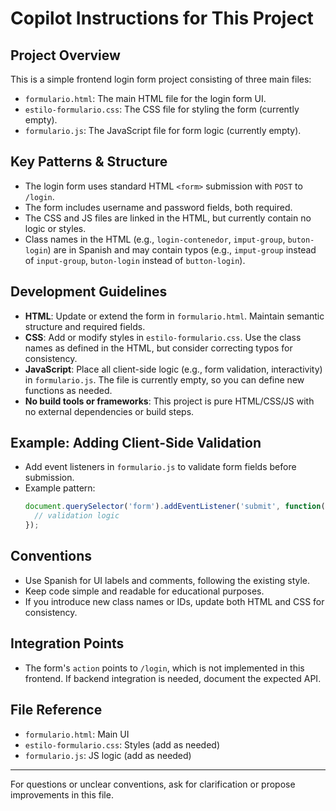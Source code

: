 # Copilot Instructions for This Project

## Project Overview
This is a simple frontend login form project consisting of three main files:
- `formulario.html`: The main HTML file for the login form UI.
- `estilo-formulario.css`: The CSS file for styling the form (currently empty).
- `formulario.js`: The JavaScript file for form logic (currently empty).

## Key Patterns & Structure
- The login form uses standard HTML `<form>` submission with `POST` to `/login`.
- The form includes username and password fields, both required.
- The CSS and JS files are linked in the HTML, but currently contain no logic or styles.
- Class names in the HTML (e.g., `login-contenedor`, `imput-group`, `buton-login`) are in Spanish and may contain typos (e.g., `imput-group` instead of `input-group`, `buton-login` instead of `button-login`).

## Development Guidelines
- **HTML**: Update or extend the form in `formulario.html`. Maintain semantic structure and required fields.
- **CSS**: Add or modify styles in `estilo-formulario.css`. Use the class names as defined in the HTML, but consider correcting typos for consistency.
- **JavaScript**: Place all client-side logic (e.g., form validation, interactivity) in `formulario.js`. The file is currently empty, so you can define new functions as needed.
- **No build tools or frameworks**: This project is pure HTML/CSS/JS with no external dependencies or build steps.

## Example: Adding Client-Side Validation
- Add event listeners in `formulario.js` to validate form fields before submission.
- Example pattern:
  ```js
  document.querySelector('form').addEventListener('submit', function(e) {
    // validation logic
  });
  ```

## Conventions
- Use Spanish for UI labels and comments, following the existing style.
- Keep code simple and readable for educational purposes.
- If you introduce new class names or IDs, update both HTML and CSS for consistency.

## Integration Points
- The form's `action` points to `/login`, which is not implemented in this frontend. If backend integration is needed, document the expected API.

## File Reference
- `formulario.html`: Main UI
- `estilo-formulario.css`: Styles (add as needed)
- `formulario.js`: JS logic (add as needed)

---
For questions or unclear conventions, ask for clarification or propose improvements in this file.
